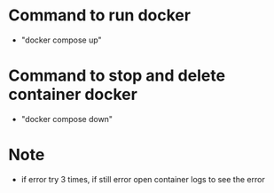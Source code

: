 # Command to run docker
- "docker compose up"

# Command to stop and delete container docker
- "docker compose down"

# Note
- if error try 3 times, if still error open container logs to see the error